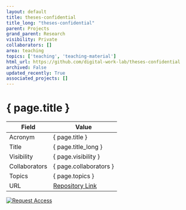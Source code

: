 ```yaml
---
layout: default
title: theses-confidential
title_long: "theses-confidential"
parent: Projects
grand_parent: Research
visibility: Private
collaborators: []
area: teaching
topics: ['teaching', 'teaching-material']
html_url: https://github.com/digital-work-lab/theses-confidential
archived: False
updated_recently: True
associated_projects: []
---
```


# { page.title }

Field               | Value
------------------- | ----------------------------------
Acronym             | { page.title }
Title               | { page.title_long }
Visibility          | { page.visibility }
Collaborators       | { page.collaborators }
Topics              | { page.topics }
URL                 | [Repository Link](https://github.com/digital-work-lab/theses-confidential)

[![Request Access](https://img.shields.io/badge/Request-Access-blue?style=for-the-badge)](https://github.com/digital-work-lab/theses-confidential/issues/new?assignees=geritwagner&labels=access+request&template=request-repo-access.md&title=%5BAccess+Request%5D+Request+for+access+to+repository)

